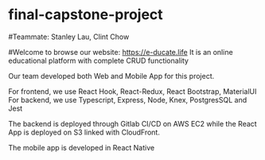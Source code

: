 # final-capstone-project

#Teammate: Stanley Lau, Clint Chow

#Welcome to browse our website: https://e-ducate.life
It is an online educational platform with complete CRUD functionality

Our team developed both Web and Mobile App for this project. 

For frontend, we use React Hook, React-Redux, React Bootstrap, MaterialUI
For backend, we use Typescript, Express, Node, Knex, PostgresSQL and Jest

The backend is deployed through Gitlab CI/CD on AWS EC2 while the React App is deployed on S3 linked with CloudFront.

The mobile app is developed in React Native


